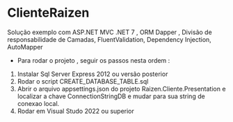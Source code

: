 # ClienteRaizen
Solução exemplo com ASP.NET MVC .NET 7 , ORM Dapper , Divisão de responsabilidade de Camadas, FluentValidation, Dependency Injection, AutoMapper

- Para rodar o projeto , seguir os passos nesta ordem :
1. Instalar Sql Server Express 2012 ou versão posterior
2. Rodar o script CREATE_DATABASE_TABLE.sql
3. Abrir o arquivo appsettings.json do projeto Raizen.Cliente.Presentation e localizar a chave ConnectionStringDB e mudar para sua string de conexao local.
4. Rodar em Visual Studo 2022 ou superior
